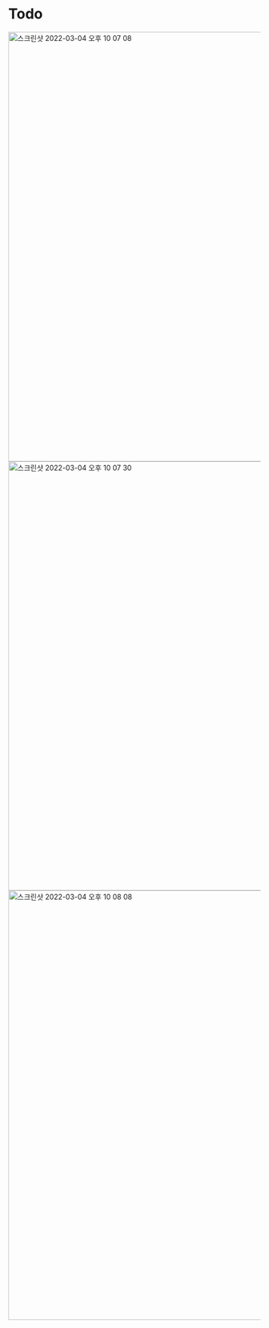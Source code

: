 # Todo

<img width="857" alt="스크린샷 2022-03-04 오후 10 07 08" src="https://user-images.githubusercontent.com/80115601/156769069-f7a013ae-83fc-4861-88c1-5a87ceb1efd7.png">
<img width="856" alt="스크린샷 2022-03-04 오후 10 07 30" src="https://user-images.githubusercontent.com/80115601/156769225-169e9569-98ef-4d19-8c25-357b8c6b530f.png">
<img width="857" alt="스크린샷 2022-03-04 오후 10 08 08" src="https://user-images.githubusercontent.com/80115601/156769257-3e2aef47-4356-49e5-8b5c-4e9de3cdf4dc.png">
